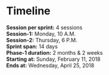 # Timeline  

**Session per sprint:** 4 sessions  
**Session-1:** Monday, 10 A.M.  
**Session-2:** Thursday, 6 P.M.  
**Sprint span:** 14 days  
**Phase-1 duration:** 2 months & 2 weeks  
**Starting at:** Sunday, February 11, 2018  
**Ends at:** Wednesday, April 25, 2018  
